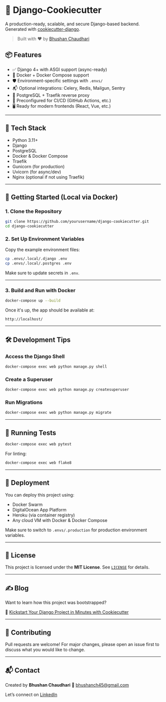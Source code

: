 
# 🚀 Django-Cookiecutter

A production-ready, scalable, and secure Django-based backend.  
Generated with [cookiecutter-django](https://github.com/cookiecutter/cookiecutter-django).

> Built with ❤️ by [Bhushan Chaudhari](https://medium.com/@bhushanch45)

## 📦 Features

- ✅ Django 4+ with ASGI support (async-ready)
- 🐳 Docker + Docker Compose support
- 🛡️ Environment-specific settings with `.envs/`
- 📬 Optional integrations: Celery, Redis, Mailgun, Sentry
- 📁 PostgreSQL + Traefik reverse proxy
- 📜 Preconfigured for CI/CD (GitHub Actions, etc.)
- 🖥️ Ready for modern frontends (React, Vue, etc.)

---

## 🧰 Tech Stack

- Python 3.11+
- Django
- PostgreSQL
- Docker & Docker Compose
- Traefik
- Gunicorn (for production)
- Uvicorn (for async/dev)
- Nginx (optional if not using Traefik)

---

## 🚀 Getting Started (Local via Docker)

### 1. Clone the Repository

```bash
git clone https://github.com/yourusername/django-cookiecutter.git
cd django-cookiecutter
````

### 2. Set Up Environment Variables

Copy the example environment files:

```bash
cp .envs/.local/.django .env
cp .envs/.local/.postgres .env
```

Make sure to update secrets in `.env`.

---

### 3. Build and Run with Docker

```bash
docker-compose up --build
```

Once it's up, the app should be available at:

```
http://localhost/
```

---

## 🛠 Development Tips

### Access the Django Shell

```bash
docker-compose exec web python manage.py shell
```

### Create a Superuser

```bash
docker-compose exec web python manage.py createsuperuser
```

### Run Migrations

```bash
docker-compose exec web python manage.py migrate
```

---

## 🧪 Running Tests

```bash
docker-compose exec web pytest
```

For linting:

```bash
docker-compose exec web flake8
```

---

## 🚀 Deployment

You can deploy this project using:

* Docker Swarm
* DigitalOcean App Platform
* Heroku (via container registry)
* Any cloud VM with Docker & Docker Compose

Make sure to switch to `.envs/.production` for production environment variables.

---

## 📄 License

This project is licensed under the **MIT License**.
See [`LICENSE`](./LICENSE) for details.

---

## ✍️ Blog

Want to learn how this project was bootstrapped?

📖 [Kickstart Your Django Project in Minutes with Cookiecutter](https://medium.com/@bhushanch45/kick-start-your-django-project-in-minutes-with-cookie-cutter-d0ff7bfe5914)

---

## 🤝 Contributing

Pull requests are welcome!
For major changes, please open an issue first to discuss what you would like to change.

---

## 📬 Contact

Created by **Bhushan Chaudhari**
📧 [bhushanch45@gmail.com](mailto:bhushanch45@gmail.com)

Let’s connect on [LinkedIn](https://www.linkedin.com/in/bhushanchaudhari45)

```
